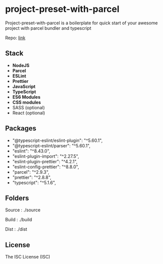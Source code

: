 # project-preset-with-parcel

Project-preset-with-parcel is a boilerplate for quick start of your awesome project with parcel bundler and typescript

Repo: [link](https://github.com/junproger/project-preset-with-parcel)

## Stack

- **NodeJS**
- **Parcel**
- **ESLint**
- **Prettier**
- **JavaScript**
- **TypeScript**
- **ES6 Modules**
- **CSS modules**
- SASS (optional)
- React (optional)

## Packages

- "@typescript-eslint/eslint-plugin": "^5.60.1",
- "@typescript-eslint/parser": "^5.60.1",
- "eslint": "^8.43.0",
- "eslint-plugin-import": "^2.27.5",
- "eslint-plugin-prettier": "^4.2.1",
- "eslint-config-prettier": "^8.8.0",
- "parcel": "^2.9.3",
- "prettier": "^2.8.8",
- "typescript": "^5.1.6",

## Folders

Source
: ./source

Build
: ./build

Dist
: ./dist

## License

The ISC License (ISC)
